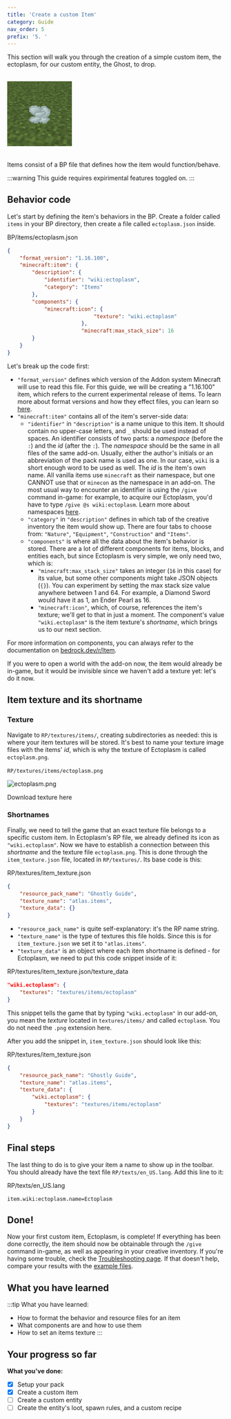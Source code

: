 ```yaml
---
title: 'Create a custom Item'
category: Guide
nav_order: 5
prefix: '5. '
---
```


This section will walk you through the creation of a simple custom item, the ectoplasm, for our custom entity, the Ghost, to drop.

<br>
<img src="/assets/images/guide/custom_item/ectoplasm_view.png" width=150>
<br>
<br>

Items consist of a BP file that defines how the item would function/behave.

:::warning
This guide requires expirimental features toggled on.
:::

## Behavior code

Let's start by defining the item's behaviors in the BP. Create a folder called `items` in your BP directory, then create a file called `ectoplasm.json` inside.

<CodeHeader>BP/items/ectoplasm.json</CodeHeader>

```json
{
	"format_version": "1.16.100",
	"minecraft:item": {
		"description": {
			"identifier": "wiki:ectoplasm",
			"category": "Items"
		},
		"components": {
			"minecraft:icon": {
                            "texture": "wiki.ectoplasm"
                        },
                        "minecraft:max_stack_size": 16
		}
	}
}
```

Let's break up the code first:

-   `"format_version"` defines which version of the Addon system Minecraft will use to read this file. For this guide, we will be creating a "1.16.100" item, which refers to the current experimental release of items. To learn more about format versions and how they effect files, you can learn so [here](guide/format-version).
-   `"minecraft:item"` contains all of the item's server-side data:
    -   `"identifier"` in `"description"` is a name unique to this item. It should contain no upper-case letters, and `_` should be used instead of spaces. An identifier consists of two parts: a _namespace_ (before the `:`) and the _id_ (after the `:`). The _namespace_ should be the same in all files of the same add-on. Usually, either the author's initials or an abbreviation of the pack name is used as one. In our case, `wiki` is a short enough word to be used as well. The _id_ is the item's own name. All vanilla items use `minecraft` as their namespace, but one CANNOT use that or `minecon` as the namespace in an add-on.
        The most usual way to encounter an identifier is using the `/give` command in-game: for example, to acquire our Ectoplasm, you'd have to type `/give @s wiki:ectoplasm`. Learn more about namespaces [here](https://wiki.bedrock.dev/concepts/namespaces.html#top).
    -    `"category"` in `"description"` defines in which tab of the creative inventory the item would show up. There are four tabs to choose from: `"Nature"`, `"Equipment"`, `"Construction"` and `"Items"`.
    -   `"components"` is where all the data about the item's behavior is stored. There are a lot of different components for items, blocks, and entities each, but since Ectoplasm is very simple, we only need two, which is:
        -   `"minecraft:max_stack_size"` takes an integer (`16` in this case) for its value, but some other components might take JSON objects (`{}`). You can experiment by setting the max stack size value anywhere between 1 and 64. For example, a Diamond Sword would have it as 1, an Ender Pearl as 16.
        -   `"minecraft:icon"`, which, of course, references the item's texture; we'll get to that in just a moment. The component's value `"wiki.ectoplasm"` is the item texture's _shortname_, which brings us to our next section.

For more information on components, you can always refer to the documentation on [bedrock.dev/r/Item](https://bedrock.dev/r/Item).

If you were to open a world with the add-on now, the item would already be in-game, but it would be invisible since we haven't add a texture yet: let's do it now.

## Item texture and its shortname

### Texture

Navigate to `RP/textures/items/`, creating subdirectories as needed: this is where your item textures will be stored. It's best to name your texture image files with the items' _id_, which is why the texture of Ectoplasm is called `ectoplasm.png`.

`RP/textures/items/ectoplasm.png`

![ectoplasm.png](https://raw.githubusercontent.com/Bedrock-OSS/wiki-addon/86b0380310d3d5748a43a4be1f93d4c59668e4bf/guide/guide_RP/textures/items/ectoplasm.png)

<BButton link="https://raw.githubusercontent.com/Bedrock-OSS/wiki-addon/86b0380310d3d5748a43a4be1f93d4c59668e4bf/guide/guide_RP/textures/items/ectoplasm.png">Download texture here</BButton>

### Shortnames

Finally, we need to tell the game that an exact texture file belongs to a specific custom item. In Ectoplasm's RP file, we already defined its icon as `"wiki.ectoplasm"`. Now we have to establish a connection between this _shortname_ and the texture file `ectoplasm.png`.
This is done through the `item_texture.json` file, located in `RP/textures/`. Its base code is this:

<CodeHeader>RP/textures/item_texture.json</CodeHeader>

```json
{
	"resource_pack_name": "Ghostly Guide",
	"texture_name": "atlas.items",
	"texture_data": {}
}
```

-   `"resource_pack_name"` is quite self-explanatory: it's the RP name string.
-	`"texture_name"` is the type of textures this file holds. Since this is for `item_texture.json` we set it to `"atlas.items"`.
-   `"texture_data"` is an object where each item shortname is defined - for Ectoplasm, we need to put this code snippet inside of it:

<CodeHeader>RP/textures/item_texture.json/texture_data</CodeHeader>

```json
"wiki.ectoplasm": {
    "textures": "textures/items/ectoplasm"
}
```

This snippet tells the game that by typing `"wiki.ectoplasm"` in our add-on, you mean the _texture_ located in `textures/items/` and called `ectoplasm`. You do not need the `.png` extension here.

After you add the snippet in, `item_texture.json` should look like this:

<CodeHeader>RP/textures/item_texture.json</CodeHeader>

```json
{
	"resource_pack_name": "Ghostly Guide",
	"texture_name": "atlas.items",
	"texture_data": {
		"wiki.ectoplasm": {
			"textures": "textures/items/ectoplasm"
		}
	}
}
```

## Final steps

The last thing to do is to give your item a name to show up in the toolbar. You should already have the text file `RP/texts/en_US.lang`. Add this line to it:

<CodeHeader>RP/texts/en_US.lang</CodeHeader>

```
item.wiki:ectoplasm.name=Ectoplasm
```

## Done!

Now your first custom item, Ectoplasm, is complete! If everything has been done correctly, the item should now be obtainable through the `/give` command in-game, as well as appearing in your creative inventory.
If you're having some trouble, check the [Troubleshooting page](/items/troubleshooting-items). If that doesn't help, compare your results with the [example files](https://github.com/Bedrock-OSS/wiki-addon/tree/main/guide).

## What you have learned

:::tip What you have learned:

-	How to format the behavior and resource files for an item
-	What components are and how to use them
-	How to set an items texture
:::

## Your progress so far

**What you've done:**

<Checklist>

-   [x] Setup your pack
-   [x] Create a custom item
-   [ ] Create a custom entity
-   [ ] Create the entity's loot, spawn rules, and a custom recipe

</Checklist>

